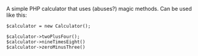 A simple PHP calculator that uses (abuses?) magic methods. Can be used like this:

```
$calculator = new Calculator();

$calculator->twoPlusFour();
$calculator->nineTimesEight()
$calculator->zeroMinusThree()
```
